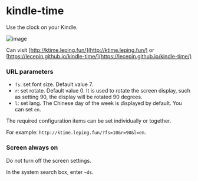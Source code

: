 # kindle-time

Use the clock on your Kindle.

![image](https://user-images.githubusercontent.com/11046969/212528349-12a1b2ce-25d4-43af-af22-f2643946696f.png)

Can visit [http://ktime.leping.fun/](http://ktime.leping.fun/) or [https://lecepin.github.io/kindle-time/](https://lecepin.github.io/kindle-time/)

### URL parameters

- `fs`: set font size. Default value 7.
- `r`: set rotate. Default value 0. It is used to rotate the screen display, such as setting 90, the display will be rotated 90 degrees.
- `l`: set lang. The Chinese day of the week is displayed by default. You can set `en`.

The required configuration items can be set individually or together.

For example: `http://ktime.leping.fun/?fs=10&r=90&l=en`.

### Screen always on

Do not turn off the screen settings.

In the system search box, enter `~ds`.
